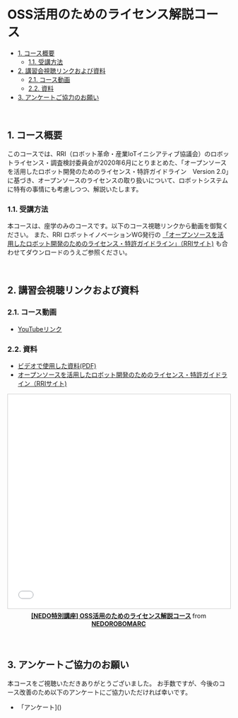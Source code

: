 # OSS活用のためのライセンス解説コース

<!-- TOC -->

- [1. コース概要](#1-コース概要)
    - [1.1. 受講方法](#11-受講方法)
- [2. 講習会視聴リンクおよび資料](#2-講習会視聴リンクおよび資料)
    - [2.1. コース動画](#21-コース動画)
    - [2.2. 資料](#22-資料)
- [3. アンケートご協力のお願い](#3-アンケートご協力のお願い)

<!-- /TOC -->

<br/>

## 1. コース概要
このコースでは、RRI（ロボット革命・産業IoTイニシアティブ協議会）のロボットライセンス・調査検討委員会が2020年6月にとりまとめた、「オープンソースを活用したロボット開発のためのライセンス・特許ガイドライン　Version 2.0」に基づき、オープンソースのライセンスの取り扱いについて、ロボットシステムに特有の事情にも考慮しつつ、解説いたします。

### 1.1. 受講方法

本コースは、座学のみのコースです。以下のコース視聴リンクから動画を御覧ください。
また、RRI ロボットイノベーションWG発行の [「オープンソースを活用したロボット開発のためのライセンス・特許ガイドライン」（RRIサイト)](https://www.jmfrri.gr.jp/followup/1455tml) も合わせてダウンロードのうえご参照ください。


<br/>

## 2. 講習会視聴リンクおよび資料
### 2.1. コース動画


- [YouTubeリンク](https://www.youtube.com/watch?v=mx1BE5LaDWk)


### 2.2. 資料

- [ビデオで使用した資料(PDF)]()
- [オープンソースを活用したロボット開発のためのライセンス・特許ガイドライン（RRIサイト)](https://www.jmfrri.gr.jp/followup/1455tml)

<div align="center"><iframe src="//www.slideshare.net/slideshow/embed_code/key/6Q8ai3VHrKLIRP" width="595" height="485" frameborder="0" marginwidth="0" marginheight="0" scrolling="no" style="border:1px solid #CCC; border-width:1px; margin-bottom:5px; max-width: 100%;" allowfullscreen> </iframe> <div style="margin-bottom:5px"> <strong> <a href="//www.slideshare.net/NEDOROBOMARC/nedo-oss" title="[NEDO特別講座] OSS活用のためのライセンス解説コース" target="_blank">[NEDO特別講座] OSS活用のためのライセンス解説コース</a> </strong> from <strong><a href="https://www.slideshare.net/NEDOROBOMARC" target="_blank">NEDOROBOMARC</a></strong> </div></div>
<br/>

<br/>

## 3. アンケートご協力のお願い

本コースをご視聴いただきありがとうございました。
お手数ですが、今後のコース改善のため以下のアンケートにご協力いただければ幸いです。

- 「アンケート]()
